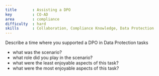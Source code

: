 ```yaml
---
title       : Assisting a DPO
key         : CO-AD
area        : compliance
difficulty  : hard
skills      : Collaboration, Compliance Knowledge, Data Protection
---
```


Describe a time where you supported a DPO in Data Protection tasks

- what was the scenario?
- what role did you play in the scenario?
- what were the least enjoyable aspects of this task?
- what were the most enjoyable aspects of this task?